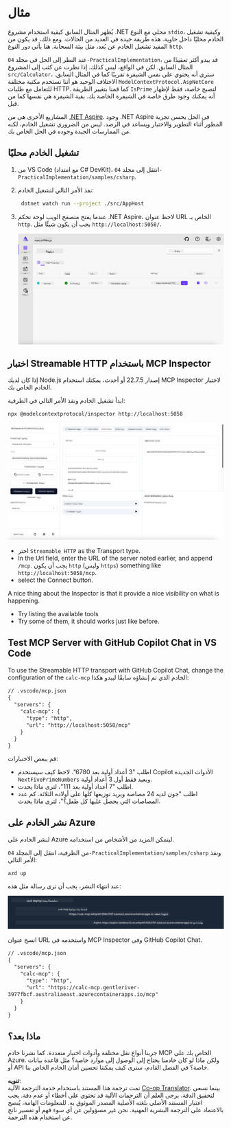 <!--
CO_OP_TRANSLATOR_METADATA:
{
  "original_hash": "0bc7bd48f55f1565f1d95ccb2c16f728",
  "translation_date": "2025-06-18T07:46:42+00:00",
  "source_file": "04-PracticalImplementation/samples/csharp/README.md",
  "language_code": "ar"
}
-->
# مثال

يُظهر المثال السابق كيفية استخدام مشروع .NET محلي مع النوع `stdio`، وكيفية تشغيل الخادم محليًا داخل حاوية. هذه طريقة جيدة في العديد من الحالات. ومع ذلك، قد يكون من المفيد تشغيل الخادم عن بُعد، مثل بيئة السحابة. هنا يأتي دور النوع `http`.

عند النظر إلى الحل في مجلد `04-PracticalImplementation`، قد يبدو أكثر تعقيدًا من المثال السابق. لكن في الواقع، ليس كذلك. إذا نظرت عن كثب إلى المشروع `src/Calculator`، سترى أنه يحتوي على نفس الشيفرة تقريبًا كما في المثال السابق. الاختلاف الوحيد هو أننا نستخدم مكتبة مختلفة `ModelContextProtocol.AspNetCore` للتعامل مع طلبات HTTP. كما قمنا بتغيير الطريقة `IsPrime` لتصبح خاصة، فقط لإظهار أنه يمكنك وجود طرق خاصة في الشيفرة الخاصة بك. بقية الشيفرة هي نفسها كما من قبل.

المشاريع الأخرى هي من [.NET Aspire](https://learn.microsoft.com/dotnet/aspire/get-started/aspire-overview). وجود .NET Aspire في الحل يحسن تجربة المطور أثناء التطوير والاختبار ويساعد في الرصد. ليس من الضروري تشغيل الخادم، لكنه من الممارسات الجيدة وجوده في الحل الخاص بك.

## تشغيل الخادم محليًا

1. من VS Code (مع امتداد C# DevKit)، انتقل إلى مجلد `04-PracticalImplementation/samples/csharp`.
2. نفذ الأمر التالي لتشغيل الخادم:

   ```bash
    dotnet watch run --project ./src/AppHost
   ```

3. عندما يفتح متصفح الويب لوحة تحكم .NET Aspire، لاحظ عنوان URL الخاص بـ `http`. يجب أن يكون شيئًا مثل `http://localhost:5058/`.

   ![لوحة تحكم .NET Aspire](../../../../../translated_images/dotnet-aspire-dashboard.0a7095710e9301e90df2efd867e1b675b3b9bc2ccd7feb1ebddc0751522bc37c.ar.png)

## اختبار Streamable HTTP باستخدام MCP Inspector

إذا كان لديك Node.js إصدار 22.7.5 أو أحدث، يمكنك استخدام MCP Inspector لاختبار الخادم الخاص بك.

ابدأ تشغيل الخادم ونفذ الأمر التالي في الطرفية:

```bash
npx @modelcontextprotocol/inspector http://localhost:5058
```

![MCP Inspector](../../../../../translated_images/mcp-inspector.c223422b9b494fb4a518a3b3911b3e708e6a5715069470f9163ee2ee8d5f1ba9.ar.png)

- اختر `Streamable HTTP` as the Transport type.
- In the Url field, enter the URL of the server noted earlier, and append `/mcp`. يجب أن يكون `http` (وليس `https`) something like `http://localhost:5058/mcp`.
- select the Connect button.

A nice thing about the Inspector is that it provide a nice visibility on what is happening.

- Try listing the available tools
- Try some of them, it should works just like before.

## Test MCP Server with GitHub Copilot Chat in VS Code

To use the Streamable HTTP transport with GitHub Copilot Chat, change the configuration of the `calc-mcp` الخادم الذي تم إنشاؤه سابقًا ليبدو هكذا:

```jsonc
// .vscode/mcp.json
{
  "servers": {
    "calc-mcp": {
      "type": "http",
      "url": "http://localhost:5058/mcp"
    }
  }
}
```

قم ببعض الاختبارات:

- اطلب "3 أعداد أولية بعد 6780". لاحظ كيف سيستخدم Copilot الأدوات الجديدة `NextFivePrimeNumbers` ويعيد فقط أول 3 أعداد أولية.
- اطلب "7 أعداد أولية بعد 111"، لترى ماذا يحدث.
- اطلب "جون لديه 24 مصاصة ويريد توزيعها كلها على أولاده الثلاثة. كم عدد المصاصات التي يحصل عليها كل طفل؟"، لترى ماذا يحدث.

## نشر الخادم على Azure

لنشر الخادم على Azure ليتمكن المزيد من الأشخاص من استخدامه.

من الطرفية، انتقل إلى المجلد `04-PracticalImplementation/samples/csharp` ونفذ الأمر التالي:

```bash
azd up
```

عند انتهاء النشر، يجب أن ترى رسالة مثل هذه:

![نجاح نشر Azd](../../../../../translated_images/azd-deployment-success.bd42940493f1b834a5ce6251a6f88966546009b350df59d0cc4a8caabe94a4f1.ar.png)

انسخ عنوان URL واستخدمه في MCP Inspector وفي GitHub Copilot Chat.

```jsonc
// .vscode/mcp.json
{
  "servers": {
    "calc-mcp": {
      "type": "http",
      "url": "https://calc-mcp.gentleriver-3977fbcf.australiaeast.azurecontainerapps.io/mcp"
    }
  }
}
```

## ماذا بعد؟

جربنا أنواع نقل مختلفة وأدوات اختبار متعددة. كما نشرنا خادم MCP الخاص بك على Azure. ولكن ماذا لو كان خادمنا يحتاج إلى الوصول إلى موارد خاصة؟ مثل قاعدة بيانات أو API خاصة؟ في الفصل القادم، سنرى كيف يمكننا تحسين أمان الخادم الخاص بنا.

**تنويه**:  
تمت ترجمة هذا المستند باستخدام خدمة الترجمة الآلية [Co-op Translator](https://github.com/Azure/co-op-translator). بينما نسعى لتحقيق الدقة، يرجى العلم أن الترجمات الآلية قد تحتوي على أخطاء أو عدم دقة. يجب اعتبار المستند الأصلي بلغته الأصلية المصدر الموثوق به. للمعلومات الهامة، يُنصح بالاعتماد على الترجمة البشرية المهنية. نحن غير مسؤولين عن أي سوء فهم أو تفسير ناتج عن استخدام هذه الترجمة.
